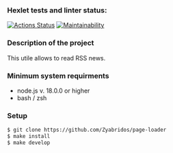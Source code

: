 ### Hexlet tests and linter status:
[![Actions Status](https://github.com/Zyabridos/fullstack-javascript-project-11/actions/workflows/hexlet-check.yml/badge.svg)](https://github.com/Zyabridos/fullstack-javascript-project-11/actions)
[![Maintainability](https://api.codeclimate.com/v1/badges/a8ecdf041a30f57c9807/maintainability)](https://codeclimate.com/github/Zyabridos/rss_agregator/maintainability)
### Description of the project
This utile allows to read RSS news. 

### Minimum system requirments
- node.js v. 18.0.0 or higher
- bash / zsh

### Setup
```bash
$ git clone https://github.com/Zyabridos/page-loader
$ make install
$ make develop
```
